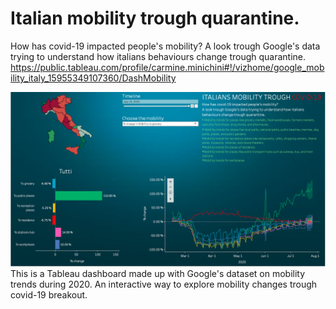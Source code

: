 # Italian mobility trough quarantine.
How has covid-19 impacted people's mobility? A look trough Google's data trying to understand how italians behaviours change trough quarantine.
https://public.tableau.com/profile/carmine.minichini#!/vizhome/google_mobility_italy_15955349107360/DashMobility

![Screenshot](Schermata1.png)
This is a Tableau dashboard made up with Google's dataset on mobility trends during 2020. An interactive way to explore mobility changes trough covid-19 breakout.
